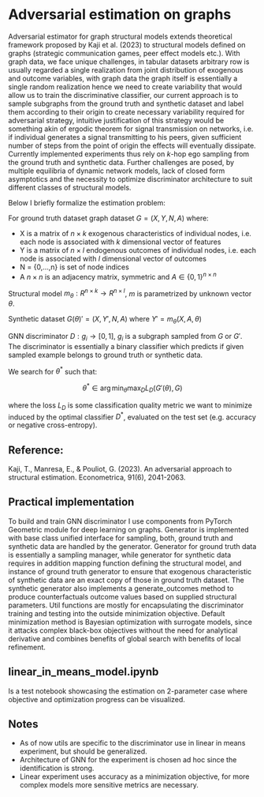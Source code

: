 # Adversarial estimation on graphs 

Adversarial estimator for graph structural models extends theoretical framework proposed by Kaji et al. (2023) to structural models defined on graphs (strategic communication games, peer effect models etc.). With graph data, we face unique challenges, in tabular datasets arbitrary row is usually regarded a single realization from joint distribution of exogenous and outcome variables, with graph data the graph itself is essentially a single random realization hence we need to create variability that would allow us to train the discriminative classifier, our current approach is to sample subgraphs from the ground truth and synthetic dataset and label them according to their origin to create necessary variability required for adversarial strategy, intuitive justification of this strategy would be something akin of ergodic theorem for signal transmission on networks, i.e. if individual generates a signal transmitting to his peers, given sufficient number of steps from the point of origin the effects will eventually dissipate. Currently implemented experiments thus rely on $k$-hop ego sampling from the ground truth and synthetic data. Further challenges are posed, by multiple equilibria of dynamic network models, lack of closed form asymptotics and the necessity to optimize discriminator architecture to suit different classes of structural models.

Below I briefly formalize the estimation problem:

For ground truth dataset graph dataset $G = (X,Y,N,A)$ where:
- X is a matrix of $n \times k$ exogenous characteristics of individual nodes, i.e. each node is associated with $k$ dimensional vector of features
- Y is a matrix of $n \times l$ endogenous outcomes of individual nodes, i.e. each node is associated with $l$ dimensional vector of outcomes
- N = \{0,...,n\} is set of node indices
- A $n\times n$ is an adjacency matrix, symmetric and $A \in \{0,1\} ^{n\times n}$

Structural model $m_{\theta}: R^{n \times k } \to R^{n \times l }$, $m$ is parametrized by unknown vector $\theta$.

Synthetic dataset $G(\theta)' = (X,Y',N,A)$ where $Y'=m_{\theta}(X,A, \theta)$

GNN discriminator $D: g_i \to [0,1]$, $g_i$ is a subgraph sampled from $G$ or $G'$. The discriminator is essentially a binary classifier which predicts if given sampled example belongs to ground truth or synthetic data.

We search for $\theta^*$ such that:
```math
  \theta^* \in \arg \min_{\theta} \max_{D} L_D(G'(\theta),G)
```
where the loss $L_D$ is some classification quality metric we want to minimize induced by the optimal classifier $D^*$, evaluated on the test set (e.g. accuracy or negative cross-entropy).

## Reference:
Kaji, T., Manresa, E., & Pouliot, G. (2023). An adversarial approach to structural estimation. Econometrica, 91(6), 2041-2063.

## Practical implementation

To build and train GNN discriminator I use components from PyTorch Geometric module for deep learning on graphs. Generator is implemented with base class unified interface for sampling, both, ground truth and synthetic data are handled by the generator. Generator for ground truth data is essentially a sampling manager, while generator for synthetic data requires in addition mapping function defining the structural model, and instance of ground truth generator to ensure that exogenous characteristic of synthetic data are an exact copy of those in ground truth dataset. The synthetic generator also implements a generate_outcomes method to produce counterfactuals outcome values based on supplied structural parameters. Util functions are mostly for encapsulating the discriminator training and testing into the outside minimization objective. Default minimization method is Bayesian optimization with surrogate models, since it attacks complex black-box objectives without the need for analytical derivative and combines benefits of global search with benefits of local refinement.

## linear_in_means_model.ipynb
Is a test notebook showcasing the estimation on 2-parameter case where objective and optimization progress can be visualized.

## Notes
- As of now utils are specific to the discriminator use in linear in means experiment, but should be generalized.
- Architecture of GNN for the experiment is chosen ad hoc since the identification is strong.
- Linear experiment uses accuracy as a minimization objective, for more complex models more sensitive metrics are necessary.
